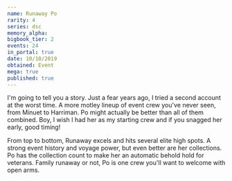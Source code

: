 ```yaml
---
name: Runaway Po
rarity: 4
series: dsc
memory_alpha:
bigbook_tier: 2
events: 24
in_portal: true
date: 10/10/2019
obtained: Event
mega: true
published: true
---
```


I'm going to tell you a story.
Just a fear years ago, I tried a second account at the worst time.
A more motley lineup of event crew you've never seen, from Minuet to Harriman.
Po might actually be better than all of them combined.
Boy, I wish I had her as my starting crew and if you snagged her early, good timing!

From top to bottom, Runaway excels and hits several elite high spots.
A strong event history and voyage power, but even better are her collections.
Po has the collection count to make her an automatic behold hold for veterans.
Family runaway or not, Po is one crew you'll want to welcome with open arms.
